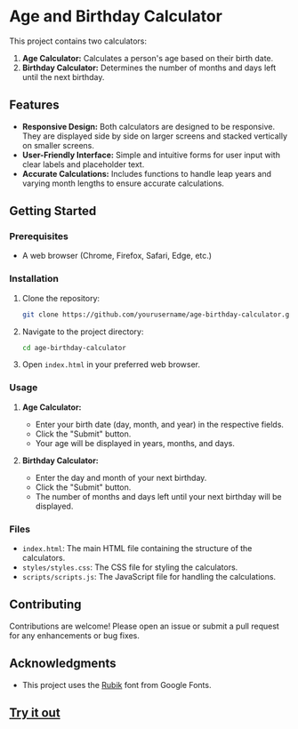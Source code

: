 # Age and Birthday Calculator

This project contains two calculators:

1. **Age Calculator:** Calculates a person's age based on their birth date.
2. **Birthday Calculator:** Determines the number of months and days left until the next birthday.

## Features

- **Responsive Design:** Both calculators are designed to be responsive. They are displayed side by side on larger screens and stacked vertically on smaller screens.
- **User-Friendly Interface:** Simple and intuitive forms for user input with clear labels and placeholder text.
- **Accurate Calculations:** Includes functions to handle leap years and varying month lengths to ensure accurate calculations.

## Getting Started

### Prerequisites

- A web browser (Chrome, Firefox, Safari, Edge, etc.)

### Installation

1. Clone the repository:
   ```sh
   git clone https://github.com/yourusername/age-birthday-calculator.git
   ```

2. Navigate to the project directory:
   ```sh
   cd age-birthday-calculator
   ```

3. Open `index.html` in your preferred web browser.

### Usage

1. **Age Calculator:**
   - Enter your birth date (day, month, and year) in the respective fields.
   - Click the "Submit" button.
   - Your age will be displayed in years, months, and days.

2. **Birthday Calculator:**
   - Enter the day and month of your next birthday.
   - Click the "Submit" button.
   - The number of months and days left until your next birthday will be displayed.

### Files

- `index.html`: The main HTML file containing the structure of the calculators.
- `styles/styles.css`: The CSS file for styling the calculators.
- `scripts/scripts.js`: The JavaScript file for handling the calculations.

## Contributing

Contributions are welcome! Please open an issue or submit a pull request for any enhancements or bug fixes.

## Acknowledgments

- This project uses the [Rubik](https://fonts.google.com/specimen/Rubik) font from Google Fonts.
## [Try it out](https://mclawrenceco.github.io/Age-calculator-/ "Click me! 🙃")
